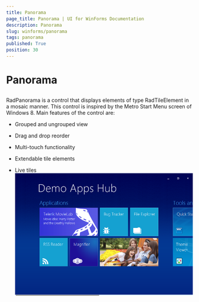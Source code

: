 ```yaml
---
title: Panorama
page_title: Panorama | UI for WinForms Documentation
description: Panorama
slug: winforms/panorama
tags: panorama
published: True
position: 30
---
```


# Panorama



## 

RadPanorama is a control that displays elements of type RadTileElement in a mosaic manner. This control is inspired by
        	the Metro Start Menu screen of Windows 8. Main features of the control are:
        

* Grouped and ungrouped view

* Drag and drop reorder

* Multi-touch functionality

* Extendable tile elements 

* Live tiles ![panorama-overview](images/panorama-overview.png)
